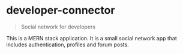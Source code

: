 # developer-connector
> Social network for developers

This is a MERN stack application. It is a small social network app that includes authentication, profiles and forum posts.
